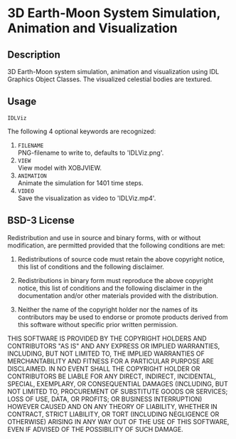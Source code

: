 # 3D Earth-Moon System Simulation, Animation and Visualization

## Description

3D Earth-Moon system simulation, animation and visualization using IDL Graphics Object Classes. The visualized celestial bodies are textured.

## Usage

```IDL
IDLViz
```

The following 4 optional keywords are recognized:

1. `FILENAME`  
   PNG-filename to write to, defaults to 'IDLViz.png'.
2. `VIEW`  
   View model with XOBJVIEW.
3. `ANIMATION`  
   Animate the simulation for 1401 time steps.
4. `VIDEO`  
   Save the visualization as video to 'IDLViz.mp4'.

## BSD-3 License

Redistribution and use in source and binary forms, with or without modification, are permitted provided that the following conditions are met:

1. Redistributions of source code must retain the above copyright notice, this list of conditions and the following disclaimer.

2. Redistributions in binary form must reproduce the above copyright notice, this list of conditions and the following disclaimer in the documentation and/or other materials provided with the distribution.

3. Neither the name of the copyright holder nor the names of its contributors may be used to endorse or promote products derived from this software without specific prior written permission.

THIS SOFTWARE IS PROVIDED BY THE COPYRIGHT HOLDERS AND CONTRIBUTORS "AS IS" AND ANY EXPRESS OR IMPLIED WARRANTIES, INCLUDING, BUT NOT LIMITED TO, THE IMPLIED WARRANTIES OF MERCHANTABILITY AND FITNESS FOR A PARTICULAR PURPOSE ARE DISCLAIMED. IN NO EVENT SHALL THE COPYRIGHT HOLDER OR CONTRIBUTORS BE LIABLE FOR ANY DIRECT, INDIRECT, INCIDENTAL, SPECIAL, EXEMPLARY, OR CONSEQUENTIAL DAMAGES (INCLUDING, BUT NOT LIMITED TO, PROCUREMENT OF SUBSTITUTE GOODS OR SERVICES; LOSS OF USE, DATA, OR PROFITS; OR BUSINESS INTERRUPTION) HOWEVER CAUSED AND ON ANY THEORY OF LIABILITY, WHETHER IN CONTRACT, STRICT LIABILITY, OR TORT (INCLUDING NEGLIGENCE OR OTHERWISE) ARISING IN ANY WAY OUT OF THE USE OF THIS SOFTWARE, EVEN IF ADVISED OF THE POSSIBILITY OF SUCH DAMAGE.
